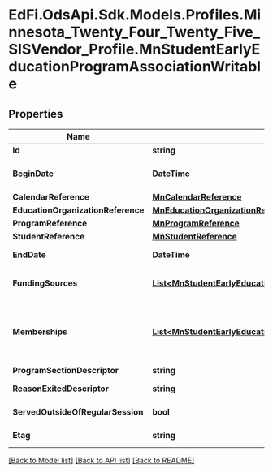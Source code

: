 # EdFi.OdsApi.Sdk.Models.Profiles.Minnesota_Twenty_Four_Twenty_Five_SISVendor_Profile.MnStudentEarlyEducationProgramAssociationWritable

## Properties

Name | Type | Description | Notes
------------ | ------------- | ------------- | -------------
**Id** | **string** |  | [optional] 
**BeginDate** | **DateTime** | The earliest date the student is involved with the program. Typically, this is the date the student becomes eligible for the program. | 
**CalendarReference** | [**MnCalendarReference**](MnCalendarReference.md) |  | [optional] 
**EducationOrganizationReference** | [**MnEducationOrganizationReference**](MnEducationOrganizationReference.md) |  | 
**ProgramReference** | [**MnProgramReference**](MnProgramReference.md) |  | 
**StudentReference** | [**MnStudentReference**](MnStudentReference.md) |  | 
**EndDate** | **DateTime** | The month, day, and year on which the Student exited the Program or stopped receiving services. | [optional] 
**FundingSources** | [**List&lt;MnStudentEarlyEducationProgramAssociationFundingSourceWritable&gt;**](MnStudentEarlyEducationProgramAssociationFundingSourceWritable.md) | An unordered collection of studentEarlyEducationProgramAssociationFundingSources. Funding source. | [optional] 
**Memberships** | [**List&lt;MnStudentEarlyEducationProgramAssociationMembershipWritable&gt;**](MnStudentEarlyEducationProgramAssociationMembershipWritable.md) | An unordered collection of studentEarlyEducationProgramAssociationMemberships. Entity containing Attendance Days or Hours, Membership Days or Hours, Percent Enrolled and flag indicated whether reported Membership and Attendance includes Days or Hours. | [optional] 
**ProgramSectionDescriptor** | **string** | Descriptor of the program section. | [optional] 
**ReasonExitedDescriptor** | **string** | The reason the child left the Program within a school or district. | [optional] 
**ServedOutsideOfRegularSession** | **bool** | Indicates whether the Student received services during the summer session or between sessions. | [optional] 
**Etag** | **string** | A unique system-generated value that identifies the version of the resource. | [optional] 

[[Back to Model list]](../README.md#documentation-for-models) [[Back to API list]](../README.md#documentation-for-api-endpoints) [[Back to README]](../README.md)

